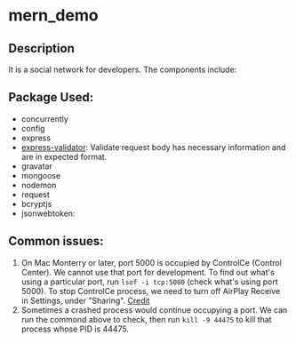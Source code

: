 # mern_demo

## Description

It is a social network for developers. The components include:

## Package Used:

- concurrently
- config
- express
- [express-validator](https://express-validator.github.io/docs/): Validate request body has necessary information and are in expected format.
- gravatar
- mongoose
- nodemon
- request
- bcryptjs
- jsonwebtoken:

## Common issues:

1. On Mac Monterry or later, port 5000 is occupied by ControlCe (Control Center). We cannot use that port for development. To find out what's using a particular port, run `lsof -i tcp:5000` (check what's using port 5000). To stop ControlCe process, we need to turn off AirPlay Receive in Settings, under "Sharing". [Credit](https://developer.apple.com/forums/thread/682332)
2. Sometimes a crashed process would continue occupying a port. We can run the commond above to check, then run `kill -9 44475` to kill that process whose PID is 44475.
